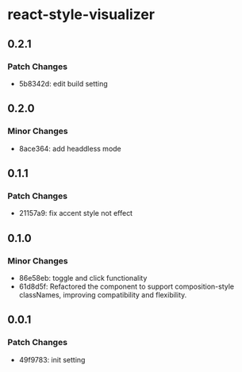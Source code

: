 # react-style-visualizer

## 0.2.1

### Patch Changes

- 5b8342d: edit build setting

## 0.2.0

### Minor Changes

- 8ace364: add headdless mode

## 0.1.1

### Patch Changes

- 21157a9: fix accent style not effect

## 0.1.0

### Minor Changes

- 86e58eb: toggle and click functionality
- 61d8d5f: Refactored the component to support composition-style classNames, improving compatibility and flexibility.

## 0.0.1

### Patch Changes

- 49f9783: init setting
